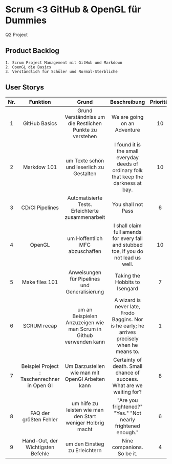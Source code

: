 # Scrum <3 GitHub & OpenGL für Dummies
Q2 Project

## Product Backlog
    1. Scrum Project Management mit GitHub und Markdown
    2. OpenGL die Basics
    3. Verständlich für Schüler und Normal-Sterbliche

## User Storys
|Nr. | Funktion | Grund | Beschreibung | Priorität | Schwierigkeit |
|:--:|:--------:|:-----:|:----:|:-----:|:--:|
|1   | GitHub Basics | Grund Verständniss um die Restlichen Punkte zu verstehen | We are going on an Adventure | 10 | 1 |
|2   | Markdow 101 | um Texte schön und leserlich zu Gestalten | I found it is the small everyday deeds of ordinary folk that keep the darkness at bay. | 10 | 2 |
|3   | CD/CI Pipelines | Automatisierte Tests. Erleichterte zusammenarbeit | You shall not Pass | 6 | 7 |
|4   | OpenGL | um Hoffentlich MFC abzuschaffen | I shall claim full amends for every fall and stubbed toe, if you do not lead us well. | 10 | 9 |
|5   | Make files 101 | Anweisungen für Pipelines und Generalisierung | Taking the Hobbits to Isengard | 7 | 5 |
|6   | SCRUM recap | um an Beispielen Anzuzeigen wie man Scrum in Github verwenden kann | A wizard is never late, Frodo Baggins. Nor is he early; he arrives precisely when he means to. | 1 | 1 |
|7   | Beispiel Project : Taschenrechner in Open Gl | Um Darzustellen wie man mit OpenGl Arbeiten kann | Certainty of death. Small chance of success. What are we waiting for? | 8 | 10|
|8   | FAQ der größten Fehler | um hilfe zu leisten wie man den Start weniger Holbrig macht | "Are you frightened?" "Yes." "Not nearly frightened enough." | 6 | 7 |
|9   | Hand-Out, der Wichtigsten Befehle | um den Einstieg zu Erleichtern | Nine companions. So be it. | 4 | 3 |


